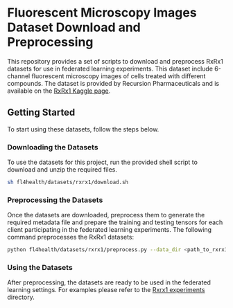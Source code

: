 # Fluorescent Microscopy Images Dataset Download and Preprocessing

This repository provides a set of scripts to download and preprocess RxRx1 datasets for use in federated learning experiments. This dataset include 6-channel fluorescent microscopy images of cells treated with different compounds. The dataset is provided by Recursion Pharmaceuticals and is available on the [RxRx1 Kaggle page](https://www.rxrx.ai/rxrx1).

## Getting Started

To start using these datasets, follow the steps below.


### Downloading the Datasets
To use the datasets for this project, run the provided shell script to download and unzip the required files.

```sh
sh fl4health/datasets/rxrx1/download.sh
```


### Preprocessing the Datasets

Once the datasets are downloaded, preprocess them to generate the required metadata file and prepare the training and testing tensors for each client participating in the federated learning experiments. The following command preprocesses the RxRx1 datasets:

```sh
python fl4health/datasets/rxrx1/preprocess.py --data_dir <path_to_rxrx1_data>
```

### Using the Datasets

After preprocessing, the datasets are ready to be used in the federated learning settings. For examples please refer to the [Rxrx1 experiments](research/rxrx1) directory.

